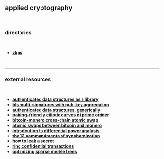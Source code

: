 ## applied cryptography

<br>

### directories

<br>

* **[zkps](zkps)**

<br>

----

### external resources

<br>

* **[authenticated data structures as a library](https://bentnib.org/posts/2016-04-12-authenticated-data-structures-as-a-library.html)**
* **[bls multi-signatures with pub-key aggregation](https://crypto.stanford.edu/~dabo/pubs/papers/BLSmultisig.html)**
* **[authenticated data structures, generically](https://www.cs.umd.edu/~mwh/papers/gpads.pdf)**
* **[pairing-friendly elliptic curves of prime ordder](https://eprint.iacr.org/2005/133.pdf)**
* **[bitcoin-monero cross-chain atomic swap](https://eprint.iacr.org/2020/1126.pdf)**
* **[atomic swaps between bitcoin and monero](https://arxiv.org/pdf/2101.12332.pdf)**
* **[introdcution to differential power analysis](https://link.springer.com/content/pdf/10.1007/s13389-011-0006-y.pdf)**
* **[the 12 commandments of synchornization](https://citeseerx.ist.psu.edu/viewdoc/download?doi=10.1.1.227.3871&rep=rep1&type=pdf)**
* **[how to leak a secret](https://people.csail.mit.edu/rivest/pubs/RST01.pdf)**
* **[ring confidential transactions](https://eprint.iacr.org/2015/1098.pdf)**
* **[optimizing sparse merkle trees](https://ethresear.ch/t/optimizing-sparse-merkle-trees/3751)**

